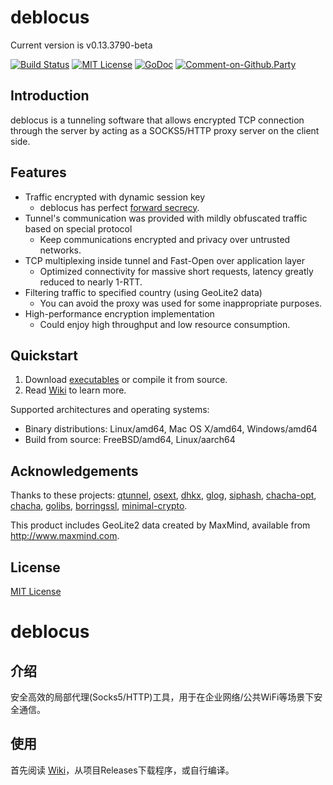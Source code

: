 # deblocus

Current version is v0.13.3790-beta

[![Build Status](https://travis-ci.org/Lafeng/deblocus.svg?branch=master)](https://travis-ci.org/Lafeng/deblocus)
[![MIT License](https://img.shields.io/packagist/l/doctrine/orm.svg)](http://opensource.org/licenses/MIT)
[![GoDoc](https://godoc.org/github.com/Lafeng/deblocus?status.svg)](https://godoc.org/github.com/Lafeng/deblocus)
[![Comment-on-Github.Party](https://img.shields.io/badge/Comment%20on-Github.Party-yellow.svg)](https://github.party/item?id=46)

## Introduction

deblocus is a tunneling software that allows encrypted TCP connection through the server by acting as a SOCKS5/HTTP proxy server on the client side.

## Features

- Traffic encrypted with dynamic session key
	* deblocus has perfect [forward secrecy](https://en.wikipedia.org/wiki/Forward_secrecy).
- Tunnel's communication was provided with mildly obfuscated traffic based on special protocol
	* Keep communications encrypted and privacy over untrusted networks.
- TCP multiplexing inside tunnel and Fast-Open over application layer
	* Optimized connectivity for massive short requests, latency greatly reduced to nearly 1-RTT.
- Filtering traffic to specified country (using GeoLite2 data)
	* You can avoid the proxy was used for some inappropriate purposes.
- High-performance encryption implementation
	* Could enjoy high throughput and low resource consumption.

## Quickstart

1. Download [executables](https://github.com/Lafeng/deblocus/releases) or compile it from source.
2. Read [Wiki](https://github.com/Lafeng/deblocus/wiki) to learn more.

Supported architectures and operating systems: 

- Binary distributions: Linux/amd64, Mac OS X/amd64, Windows/amd64
- Build from source: FreeBSD/amd64, Linux/aarch64

## Acknowledgements

Thanks to these projects: [qtunnel](https://github.com/getqujing/qtunnel), [osext](https://bitbucket.org/kardianos/osext), [dhkx](https://github.com/monnand/dhkx), [glog](https://github.com/golang/glog), [siphash](https://github.com/dchest/siphash), [chacha-opt](https://github.com/floodyberry/chacha-opt), [chacha](https://github.com/romain-jacotin/ChaCha/), [golibs](https://github.com/cloudflare/golibs), [borringssl](https://boringssl.googlesource.com/boringssl/), [minimal-crypto](https://github.com/spance/minimal-crypto).

This product includes GeoLite2 data created by MaxMind, available from <http://www.maxmind.com>.

## License

[MIT License](https://github.com/Lafeng/deblocus/blob/master/LICENSE)


# deblocus

## 介绍

安全高效的局部代理(Socks5/HTTP)工具，用于在企业网络/公共WiFi等场景下安全通信。

## 使用

首先阅读 [Wiki](https://github.com/Lafeng/deblocus/wiki)，从项目Releases下载程序，或自行编译。
